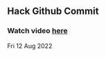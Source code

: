 
 ## Hack Github Commit 
 ### Watch video <a href="https://www.youtube.com">here</a> 
 Fri 12 Aug 2022 

